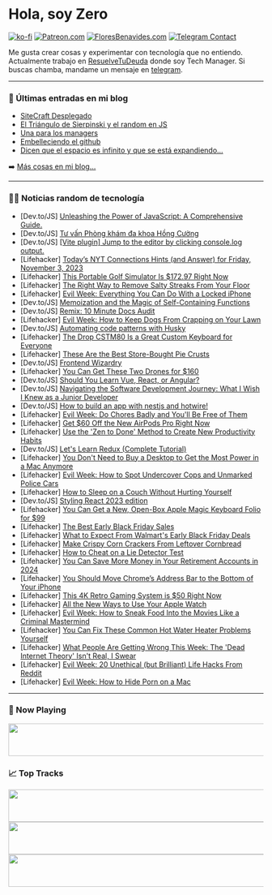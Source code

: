 # Hola, soy Zero

[![ko-fi](https://ko-fi.com/img/githubbutton_sm.svg)](https://ko-fi.com/J3J4N0LUK)
[![Patreon.com](https://img.shields.io/endpoint.svg?url=https%3A%2F%2Fshieldsio-patreon.vercel.app%2Fapi%3Fusername%3Dzerodragon%26type%3Dpatrons&style=for-the-badge)](https://patreon.com/zerodragon)
[![FloresBenavides.com](https://img.shields.io/website?down_message=oops&label=MiBlog&style=for-the-badge&up_message=online&url=https%3A%2F%2Ffloresbenavides.com)](https://floresbenavides.com)
[![Telegram Contact](https://img.shields.io/badge/escr%C3%ADbeme-ZeroDragon-%2326A5E4?style=for-the-badge&logo=telegram)](https://t.me/zerodragon)

Me gusta crear cosas y experimentar con tecnología que no entiendo.
Actualmente trabajo en [ResuelveTuDeuda](http://github.com/resuelve) donde soy Tech Manager.
Si buscas chamba, mandame un mensaje en [telegram](https://t.me/zerodragon).

---

### 📕 Últimas entradas en mi blog
<!-- BLOG-POST-LIST:START -->
- [SiteCraft Desplegado](https://floresbenavides.com/sitecraft-desplegado/)
- [El Triángulo de Sierpinski y el random en JS](https://floresbenavides.com/el-triangulo-de-sierpinski-y-el-random-en-js/)
- [Una para los managers](https://floresbenavides.com/una-para-los-managers/)
- [Embelleciendo el github](https://floresbenavides.com/embelleciendo-el-github/)
- [Dicen que el espacio es infinito y que se está expandiendo…](https://floresbenavides.com/dicen-que-el-espacio-es-infinito-y-que-se-esta-expandiendo/)
<!-- BLOG-POST-LIST:END -->

➡️ [Más cosas en mi blog...](https://floresbenavides.com)

---

### 👨‍💻 Noticias random de tecnología
<!-- TECH-POSTS:START -->
- [Dev.to/JS] [Unleashing the Power of JavaScript: A Comprehensive Guide.](https://dev.to/rasel9t6/unleashing-the-power-of-javascript-a-comprehensive-guide-360m)
- [Dev.to/JS] [Tư vấn Phòng khám đa khoa Hồng Cường](https://dev.to/phongkhamdkhongcuong5/tu-van-phong-kham-da-khoa-hong-cuong-18ml)
- [Dev.to/JS] [[Vite plugin] Jump to the editor by clicking console.log output.](https://dev.to/yuyinws/vite-plugin-jump-to-the-editor-by-clicking-consolelog-output-9hc)
- [Lifehacker] [Today’s NYT Connections Hints &lpar;and Answer&rpar; for Friday, November 3, 2023](https://lifehacker.com/nyt-connections-answer-today-november-3-2023-1850985071)
- [Lifehacker] [This Portable Golf Simulator Is $172.97 Right Now](https://lifehacker.com/this-portable-golf-simulator-is-172-97-right-now-1850977112)
- [Lifehacker] [The Right Way to Remove Salty Streaks From Your Floor](https://lifehacker.com/the-right-way-to-remove-salty-streaks-from-your-floor-1849980743)
- [Lifehacker] [Evil Week: Everything You Can Do With a Locked iPhone](https://lifehacker.com/everything-you-can-do-with-a-locked-iphone-1848948883)
- [Dev.to/JS] [Memoization and the Magic of Self-Containing Functions](https://dev.to/corinamurg/memoization-and-the-magic-of-self-containing-functions-4b75)
- [Dev.to/JS] [Remix: 10 Minute Docs Audit](https://dev.to/documentwrites/remix-10-minute-docs-audit-55dh)
- [Lifehacker] [Evil Week: How to Keep Dogs From Crapping on Your Lawn](https://lifehacker.com/the-evil-way-to-keep-dogs-off-your-lawn-1839469715)
- [Dev.to/JS] [Automating code patterns with Husky](https://dev.to/fellipeutaka/automating-code-patterns-with-husky-pkp)
- [Lifehacker] [The Drop CSTM80 Is a Great Custom Keyboard for Everyone](https://lifehacker.com/drop-cstm80-custom-keyboard-review-1850985799)
- [Lifehacker] [These Are the Best Store-Bought Pie Crusts](https://lifehacker.com/these-are-the-best-store-bought-pie-crusts-1849737398)
- [Dev.to/JS] [Frontend Wizardry](https://dev.to/bkmahapatra/frontend-wizardry-1b11)
- [Lifehacker] [You Can Get These Two Drones for $160](https://lifehacker.com/you-can-get-these-two-drones-for-160-1850977010)
- [Dev.to/JS] [Should You Learn Vue, React, or Angular?](https://dev.to/jakeespinosa/should-you-learn-vue-react-or-angular-13mm)
- [Dev.to/JS] [Navigating the Software Development Journey: What I Wish I Knew as a Junior Developer](https://dev.to/delia_code/navigating-the-software-development-journey-what-i-wish-i-knew-as-a-junior-developer-4egd)
- [Dev.to/JS] [How to build an app with nestjs and hotwire!](https://dev.to/mrispoli24/how-to-build-an-app-with-nestjs-and-hotwire-42j1)
- [Lifehacker] [Evil Week: Do Chores Badly and You&#39;ll Be Free of Them](https://lifehacker.com/evil-week-do-chores-badly-and-youll-be-free-of-them-1850985894)
- [Lifehacker] [Get $60 Off the New AirPods Pro Right Now](https://lifehacker.com/get-50-off-the-new-airpods-pro-right-now-1850912629)
- [Lifehacker] [Use the &#39;Zen to Done&#39; Method to Create New Productivity Habits](https://lifehacker.com/how-to-use-the-zen-to-done-productivity-method-1850986328)
- [Dev.to/JS] [Let&#39;s Learn Redux &lpar;Complete Tutorial&rpar;](https://dev.to/sagarkattel/lets-learn-redux-complete-tutorial-1iem)
- [Lifehacker] [You Don&#39;t Need to Buy a Desktop to Get the Most Power in a Mac Anymore](https://lifehacker.com/m3-max-macbook-pro-review-1850985646)
- [Lifehacker] [Evil Week: How to Spot Undercover Cops and Unmarked Police Cars](https://lifehacker.com/how-to-spot-undercover-cops-and-unmarked-police-cars-1848309745)
- [Lifehacker] [How to Sleep on a Couch Without Hurting Yourself](https://lifehacker.com/how-to-sleep-on-a-couch-without-hurting-yourself-1850985809)
- [Dev.to/JS] [Styling React 2023 edition](https://dev.to/mrmartineau/styling-react-2023-edition-3dg5)
- [Lifehacker] [You Can Get a New, Open-Box Apple Magic Keyboard Folio for $99](https://lifehacker.com/you-can-get-a-new-open-box-apple-magic-keyboard-folio-1850976998)
- [Lifehacker] [The Best Early Black Friday Sales](https://lifehacker.com/what-to-expect-this-black-friday-1850941407)
- [Lifehacker] [What to Expect From Walmart&#39;s Early Black Friday Deals](https://lifehacker.com/what-to-expect-from-walmarts-early-black-friday-deals-1850982935)
- [Lifehacker] [Make Crispy Corn Crackers From Leftover Cornbread](https://lifehacker.com/make-crispy-corn-crackers-from-leftover-cornbread-1850985298)
- [Lifehacker] [How to Cheat on a Lie Detector Test](https://lifehacker.com/how-to-cheat-on-a-lie-detector-test-1819793069)
- [Lifehacker] [You Can Save More Money in Your Retirement Accounts in 2024](https://lifehacker.com/you-can-save-more-money-in-your-retirement-accounts-in-1850985218)
- [Lifehacker] [You Should Move Chrome’s Address Bar to the Bottom of Your iPhone](https://lifehacker.com/you-should-move-chrome-s-address-bar-to-the-bottom-of-y-1850945219)
- [Lifehacker] [This 4K Retro Gaming System is $50 Right Now](https://lifehacker.com/this-4k-retro-gaming-system-is-50-right-now-1850976978)
- [Lifehacker] [All the New Ways to Use Your Apple Watch](https://lifehacker.com/all-the-new-ways-to-use-your-apple-watch-1850984316)
- [Lifehacker] [Evil Week: How to Sneak Food Into the Movies Like a Criminal Mastermind](https://lifehacker.com/how-to-sneak-food-into-the-movies-like-a-criminal-maste-1847802143)
- [Lifehacker] [You Can Fix These Common Hot Water Heater Problems Yourself](https://lifehacker.com/you-can-fix-these-common-hot-water-heater-problems-your-1850982530)
- [Lifehacker] [What People Are Getting Wrong This Week: The &#39;Dead Internet Theory&#39; Isn&#39;t Real, I Swear](https://lifehacker.com/what-people-are-getting-wrong-this-week-the-dead-inter-1850983564)
- [Lifehacker] [Evil Week: 20 Unethical &lpar;but Brilliant&rpar; Life Hacks From Reddit](https://lifehacker.com/20-unethical-but-brilliant-life-hacks-from-reddit-1847783281)
- [Lifehacker] [Evil Week: How to Hide Porn on a Mac](https://lifehacker.com/how-to-hide-porn-on-a-mac-1850982371)<!-- TECH-POSTS:END -->

---

### 🎵 Now Playing
<a href="https://spotify-now-playing-dun.vercel.app/now-playing?open"><img src="https://spotify-now-playing-dun.vercel.app/now-playing" width="540" height="64"></a>

### 📈 Top Tracks
<a href="https://spotify-now-playing-dun.vercel.app/top-tracks?i=1&open"><img src="https://spotify-now-playing-dun.vercel.app/top-tracks?i=1" width="540" height="64"></a>
<a href="https://spotify-now-playing-dun.vercel.app/top-tracks?i=2&open"><img src="https://spotify-now-playing-dun.vercel.app/top-tracks?i=2" width="540" height="64"></a>
<a href="https://spotify-now-playing-dun.vercel.app/top-tracks?i=3&open"><img src="https://spotify-now-playing-dun.vercel.app/top-tracks?i=3" width="540" height="64"></a>
